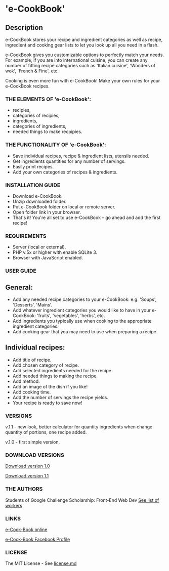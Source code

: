 # 'e-CookBook'

## Description

e-CookBook stores your recipe and ingredient categories as well as recipe, ingredient and cooking gear lists to let you look up all you need in a flash.

e-CookBook gives you customizable options to perfectly match your needs.
For example, if you are into international cuisine, you can create any number of fitting recipe categories such as 'Italian cuisine', 'Wonders of wok', 'French & Fine', etc.

Cooking is even more fun with e-CookBook!
Make your own rules for your e-CookBook recipes.

### THE ELEMENTS OF 'e-CookBook':

- recipies,
- categories of recipies,
- ingredients,
- categories of ingredients,
- needed things to make recpipies.

### THE FUNCTIONALITY OF 'e-CookBook':

- Save individual recipes, recipe & ingredient lists, utensils needed.
- Get ingredients quantities for any number of servings.
- Easily print recipes.
- Add your own categories of recipes & ingredients.

### INSTALLATION GUIDE

- Download e-CookBook.
- Unzip downloaded folder.
- Put e-CookBook folder on local or remote server.
- Open folder link in your browser.
- That's it! You're all set to use e-CookBook – go ahead and add the first recipe!

### REQUIREMENTS

 - Server (local or external).
 - PHP v.5x or higher with enable SQLite 3.
 - Browser with JavaScript enabled.
 
### USER GUIDE

## General:

 - Add any needed recipe categories to your e-CookBook: e.g. 'Soups', 'Desserts', 'Mains'.
 - Add whatever ingredient categories you would like to have in your e-CookBook: 'fruits', 'vegetables', 'herbs', etc.
 - Add ingredients you typically use when cooking to the appropriate ingredient categories.
 - Add cooking gear that you may need to use when preparing a recipe.

## Individual recipes:

 - Add title of recipe.
 - Add chosen category of recipe.
 - Add selected ingredients needed for the recipe.
 - Add needed things to making the recipe.
 - Add method.
 - Add an image of the dish if you like!
 - Add cooking time.
 - Add the number of servings the recipe yields.
 - Your recipe is ready to save now!
 
### VERSIONS

v.1.1 - new look, better calculator for quantity ingredients when change quantity of portions, one recipe added.

v.1.0 - first simple version.

### DOWNLOAD VERSIONS

[Download version 1.0](https://github.com/hajczek/e-Cook-Book/blob/master/e-CookBook-v.1.0.zip)

[Download version 1.1](https://github.com/hajczek/e-Cook-Book/blob/master/e-CookBook-v.1.1.zip)

### THE AUTHORS

Students of Google Challenge Scholarship: Front-End Web Dev
[See list of workers](https://github.com/hajczek/e-Cook-Book/blob/master/List-of-workers.md)

### LINKS

[e-Cook-Book online](https://e-cookbook.pl/)

[e-Cook-Book Facebook Profile](https://www.facebook.com/eCookBookProject/)

### LICENSE

The MIT License - See [license.md](https://github.com/hajczek/e-Cook-Book/blob/master/license/license.md)


